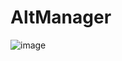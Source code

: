 # AltManager

![image](https://github.com/shredxt/AltManager/assets/47064656/696c2f92-26e8-491e-b74a-b0c02a103977)
